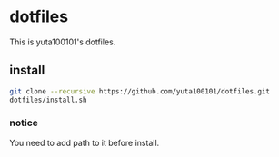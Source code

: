 # dotfiles
This is yuta100101's dotfiles.

## install
```bash
git clone --recursive https://github.com/yuta100101/dotfiles.git
dotfiles/install.sh
```

### notice
You need to add path to it before install.
